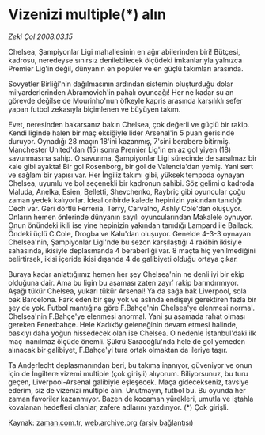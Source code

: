 # Vizenizi multiple(*) alın

*Zeki Çol 2008.03.15*

<tr><td class="metin" colspan="2" style="padding-top: 20px; padding-left: 5px; ">Chelsea, Şampiyonlar Ligi mahallesinin en ağır abilerinden biri! Bütçesi, kadrosu, neredeyse sınırsız denilebilecek ölçüdeki imkanlarıyla yalnızca Premier Lig'in değil, dünyanın en popüler ve en güçlü takımları arasında.</td></tr><tr><td class="metin" colspan="2" style="padding-top: 20px; padding-left: 5px; "><p>Sovyetler Birliği'nin dağılmasının ardından sistemin oluşturduğu dolar milyarderlerinden Abramovich'in pahalı oyuncağı! Her ne kadar şu an görevde değilse de Mourinho'nun öfkeyle kapris arasında karşılıklı sefer yapan futbol zekasıyla biçimlenen ve büyüyen takım.
<p>Evet, neresinden bakarsanız bakın Chelsea, çok değerli ve güçlü bir rakip. Kendi liginde halen bir maç eksiğiyle lider Arsenal'in 5 puan gerisinde duruyor. Oynadığı 28 maçın 18'ini kazanmış, 7'sini berabere bitirmiş. Manchester United'dan (15) sonra Premier Lig'in en az gol yiyen (18) savunmasına sahip. O savunma, Şampiyonlar Ligi sürecinde de sarsılmaz bir kale gibi ayakta! Bir gol Rosenborg, bir gol de Valencia'dan yemiş. Yani sert ve sağlam bir yapısı var. Her İngiliz takımı gibi, yüksek tempoda oynayan Chelsea, uyumlu ve bol seçenekli bir kadronun sahibi. Söz gelimi o kadroda Maluda, Anelka, Esien, Belletti, Shevchenko, Raybriç gibi oyuncular çoğu zaman yedek kalıyorlar. İdeal onbirde kalede hepinizin yakından tanıdığı Cech var. Geri dörtlü Ferreria, Terry, Carvalho, Ashly Cole'dan oluşuyor. Onların hemen önlerinde dünyanın sayılı oyuncularından Makalele oynuyor. Onun önündeki ikili ise yine hepinizin yakından tanıdığı Lampard ile Ballack. Öndeki üçlü C.Cole, Drogba ve Kalu'dan oluşuyor. Genelde 4-3-3 oynayan Chelsea'nin, Şampiyonlar Ligi'nde bu sezon karşılaştığı 4 rakibin ikisiyle sahasında, ikisiyle deplasmanda 4 beraberliği var. 8 maçta hiç yenilmediğini belirtirsek, ikisi içeride ikisi dışarıda 4 de galibiyeti olduğu ortaya çıkar.
<p>Buraya kadar anlattığımız hemen her şey Chelsea'nin ne denli iyi bir ekip olduğuna dair. Ama bu ligin bu aşaması zaten zayıf rakip barındırmıyor. Aşağı tükür Chelsea, yukarı tükür Arsenal! Ya da sağa bak Liverpool, sola bak Barcelona. Fark eden bir şey yok ve aslında endişeyi gerektiren fazla bir şey de yok. Futbol mantığına göre F.Bahçe'nin Chelsea'ye elenmesi normal. Chelsea'nin F.Bahçe'ye elenmesi anormal. Yani şu aşamada rahat olması gereken Fenerbahçe. Hele Kadıköy geleneğinin devam etmesi halinde, baskıyı daha yoğun hissedecek olan ise Chelsea. O nedenle İstanbul'daki ilk maç inanılmaz ölçüde önemli. Şükrü Saracoğlu'nda hele de gol yemeden alınacak bir galibiyet, F.Bahçe'yi tura ortak olmaktan da ileriye taşır. 
<p>Ta Anderlecht deplasmanından beri, bu takıma inanıyor, güveniyor ve onun için de İngiltere vizemi multiple (çok girişli) alıyorum. Biliyorsunuz, bu turu geçen, Liverpool-Arsenal galibiyle eşleşecek. Maça gidecekseniz, tavsiye ederim, siz de vizenizi multiple alın. Unutmayın, futbol bu. Bu oyunda her zaman favoriler kazanmıyor. Bazen de kocaman yürekleri, umutla ve iştahla kovalanan hedefleri olanlar, zafere adlarını yazdırıyor. (*) Çok girişli.<br/></p></p></p></p></td></tr>

Kaynak: [zaman.com.tr](http://zaman.com.tr/yazar.do?yazino=664869), [web.archive.org (arşiv bağlantısı)](http://web.archive.org/web/20100110020213/http://www.zaman.com.tr:80/yazar.do?yazino=664869)
